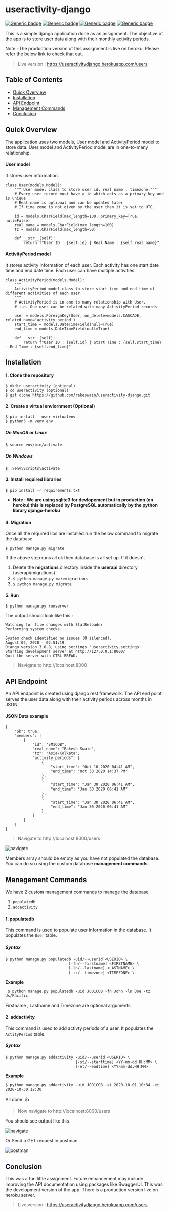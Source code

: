 # useractivity-django
[![Generic badge](https://img.shields.io/badge/version-v1.0.0-blue.svg)](https://shields.io/)
[![Generic badge](https://img.shields.io/badge/made%20with-django-green.svg)](https://shields.io/)
[![Generic badge](https://img.shields.io/badge/build-passing-any.svg)](https://shields.io/)
[![Generic badge](https://img.shields.io/badge/deployed%20on-heroku-purple.svg)](https://shields.io/)

This is a simple django application done as an assignment. The objective of the app is to store user data along with their monthly activity periods.

Note : The production version of this assignment is live on heroku. Please refer the below link to check that out. 

> Live version : https://useractivitydjango.herokuapp.com/users

## Table of Contents

- [Quick Overview](#quickoverview)
- [Installation](#installation)
- [API Endpoint](#apiendpoint)
- [Management Commands](#commands)
- [Conclusion](#conclusion)

## Quick Overview <a name="quickoverview"></a>
The application uses two models, User model and ActivityPeriod model to store data. User model and ActivityPeriod model are in one-to-many relationship.
#### User model
It stores user information.
```
class User(models.Model):
    """ User model class to store user id, real name , timezone."""
    # Every user record must have a id which acts as a primary key and is unique
    # Real name is optional and can be updated later
    # If time zone is not given by the user then it is set to UTC.

    id = models.CharField(max_length=100, primary_key=True, null=False)
    real_name = models.CharField(max_length=100)
    tz = models.CharField(max_length=50)

    def __str__(self):
        return f"User ID : {self.id} | Real Name : {self.real_name}"
```
#### ActivityPeriod model
It stores activity information of each user. Each activity has one start date time and end date time. Each user can have multiple activities.
```
class ActivityPeriod(models.Model):
    """
    ActivityPeriod model class to store start time and end time of different activities of each user.
    """
    # ActivityPeriod is in one to many relationship with User.
    # i.e. One user can be related with many ActivityPeriod records.

    user = models.ForeignKey(User, on_delete=models.CASCADE, related_name='activity_period')
    start_time = models.DateTimeField(null=True)
    end_time = models.DateTimeField(null=True)

    def __str__(self):
        return f"User ID : {self.id} | Start Time : {self.start_time} - End Time : {self.end_time}"

```
## Installation <a name="installation"></a>
#### 1. Clone the repository 
```
$ mkdir useractivity (optional)
$ cd useractivity (optional)
$ git clone https://github.com/rakeswain/useractivity-django.git
```
#### 2. Create a virtual enviornment (Optional)
```
$ pip install --user virtualenv
$ python3 -m venv env
```
##### On MacOS or Linux
```
$ source env/bin/activate
```
##### On Windows
```
$ .\env\Scripts\activate
```
#### 3. Install required libraries 
```
$ pip install -r requirements.txt
```
 * **Note : We are using sqlite3 for devlopement but in production (on heroku) this is replaced by PostgreSQL automatically by the python library django-heroku**
 
#### 4. Migration
Once all the required libs are installed run the below command to migrate the database
```
$ python manage.py migrate
```
If the above step runs all ok then database is all set up. If it doesn't
1. Delete the **migrations** directory inside the **userapi** directory (userapi/migrations)
2. ``` $ python manage.py makemigrations ```
3. ``` $ python manage.py migrate ```
#### 5. Run 
```
$ python manage.py runserver
```
The output should look like this :
```
Watching for file changes with StatReloader
Performing system checks...

System check identified no issues (0 silenced).
August 02, 2020 - 02:51:19
Django version 3.0.8, using settings 'useractivity.settings'
Starting development server at http://127.0.0.1:8000/
Quit the server with CTRL-BREAK.
```
>Navigate to http://localhost:8000
## API Endpoint <a name="apiendpoint"></a>
An API endpoint is created using django rest framework. The API end point serves the user data along with their activity periods across months in JSON. 
#### JSON Data example
```
{
    "ok": true,
    "members": [
        {
            "id": "SM1COB",
            "real_name": "Rakesh Swain",
            "tz": "Asia/Kolkata",
            "activity_periods": [
                {
                    "start_time": "Oct 10 2020 04:41 AM",
                    "end_time": "Oct 30 2020 14:37 PM"
                },
                {
                    "start_time": "Jan 30 2020 06:41 AM",
                    "end_time": "Jan 30 2020 06:41 AM"
                },
                {
                    "start_time": "Jan 30 2020 06:41 AM",
                    "end_time": "Jan 30 2020 06:41 AM"
                }
            ]
        }
    ]
}
```
> Navigate to http://localhost:8000/users

![navigate](https://user-images.githubusercontent.com/25014638/89110805-15788d80-d46c-11ea-83c9-9957fccb9632.PNG)

Members array should be empty as you have not populated the database. You can do so using the custom database **management commands**.
## Management Commands <a name="commands"></a>
We have 2 custom management commands to manage the database
1. ```populatedb```
2. ```addactivity```

#### 1. populatedb
This command is used to populate user information in the database. It populates the ```User``` table.
##### Syntax 
```
$ python manage.py populatedb -uid/--userid <USERID> \
                            [-fn/--firstname] <FIRSTNAME> \
                            [-ln/--lastname] <LASTNAME> \
                            [-tz/--timezone] <TIMEZONE> \
```

**Example**

``` $ python manage.py populatedb -uid JCO1COB -fn John -ln Doe -tz Us/Pacific```

Firstname , Lastname and Timezone are optional arguments. 

#### 2. addactivity
This command is used to add activty periods of a user. It populates the `ActityPeriod` table.
##### Syntax
```
$ python manage.py addactivity -uid/--userid <USERID> \
                               [-st/--starttime] <YY-mm-dd.HH:MM> \
                               [-et/--endtime] <YY-mm-dd.HH:MM>
```
**Example**

`$ python manage.py addactivity -uid JCO1COB -st 2020-10-01.10:34 -et 2020-10-30.12:30`

All done. :+1:

> Now navigate to http://localhost:8000/users

You should see output like this

![navigate](https://user-images.githubusercontent.com/25014638/89111238-195ade80-d471-11ea-97e0-e0347f198699.PNG)

Or Send a GET request in postman

![postman](https://user-images.githubusercontent.com/25014638/89111245-2972be00-d471-11ea-8829-27cb393e804a.PNG)

## Conclusion <a name="conclusion"></a>
This was a fun little assignment. Future enhancement may include improving the API documentation using packages like SwaggerUI. This was the development version of the app.
There is a production version live on heroku server. 

> Live version : https://useractivitydjango.herokuapp.com/users





















